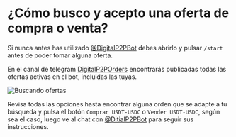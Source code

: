 # ¿Cómo busco y acepto una oferta de compra o venta?

Si nunca antes has utilizado [@DigitalP2PBot](https://t.me/DigitalP2PBot) debes abrirlo y pulsar `/start` antes de poder tomar alguna oferta.

En el canal de telegram [DigitalP2POrders](https://t.me/digitalp2porders) encontrarás publicadas todas las ofertas activas en el bot, incluidas las tuyas.

 ![Buscando ofertas](./assets/images/scan-channel1.gif)

Revisa todas las opciones hasta encontrar alguna orden que se adapte a tu búsqueda y pulsa el botón `Comprar USDT-USDC` o `Vender USDT-USDC`, según sea el caso, luego ve al chat con [@DitialP2PBot](https://t.me/DigitalP2PBot) para seguir sus instrucciones. 


